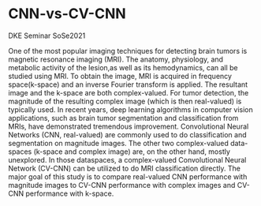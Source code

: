 # CNN-vs-CV-CNN
DKE Seminar SoSe2021


One of the most popular imaging techniques for detecting brain tumors is magnetic resonance imaging (MRI).
The anatomy, physiology, and metabolic activity of the lesion,as well as its hemodynamics, can all be studied using MRI.
To obtain the image, MRI is acquired in frequency space(k-space) and an inverse Fourier transform is applied. The
resultant image and the k-space are both complex-valued. For tumor detection, the magnitude of the resulting complex image
(which is then real-valued) is typically used. In recent years, deep learning algorithms in computer vision applications, such
as brain tumor segmentation and classification from MRIs, have demonstrated tremendous improvement. Convolutional
Neural Networks (CNN, real-valued) are commonly used to do classification and segmentation on magnitude images. The
other two complex-valued data-spaces (k-space and complex image) are, on the other hand, mostly unexplored. In those
dataspaces, a complex-valued Convolutional Neural Network (CV-CNN) can be utilized to do MRI classification directly.
The major goal of this study is to compare real-valued CNN performance with magnitude images to CV-CNN performance 
with complex images and CV-CNN performance with k-space.
